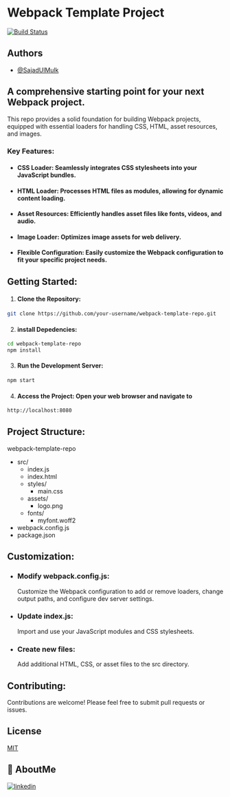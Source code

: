# Webpack Template Project
[![Build Status](https://travis-ci.org/joemccann/dillinger.svg?branch=master)](https://travis-ci.org/joemccann/dillinger)
## Authors

- [@SajadUlMulk](https://github.com/Sajad-Ul-Mulk)
## A comprehensive starting point for your next Webpack project.

This repo provides a solid foundation for building Webpack projects, equipped with essential loaders for handling CSS, HTML, asset resources, and images.

### Key Features:

*  #### CSS Loader: Seamlessly integrates CSS stylesheets into your JavaScript bundles.
*  #### HTML Loader: Processes HTML files as modules, allowing for dynamic content loading.
*  #### Asset Resources: Efficiently handles asset files like fonts, videos, and audio.
*  #### Image Loader: Optimizes image assets for web delivery.
*  #### Flexible Configuration: Easily customize the Webpack configuration to fit your specific project needs.
## Getting Started:

1. #### Clone the Repository:

```bash
git clone https://github.com/your-username/webpack-template-repo.git
```
2. #### install Depedencies:

```bash
cd webpack-template-repo
npm install
```

3. #### Run the Development Server:

```bash
npm start
```
4. #### Access the Project: Open your web browser and navigate to

```bash
http://localhost:8080 
```

## Project Structure:

webpack-template-repo

* src/
  * index.js
  * index.html
  * styles/
    * main.css
  * assets/
    * logo.png
  * fonts/
    * myfont.woff2
* webpack.config.js
* package.json


## Customization:

* ### Modify webpack.config.js:
   Customize the Webpack configuration to add or remove loaders, change output paths, and configure dev server settings.
* ### Update index.js:
  Import and use your JavaScript modules and CSS stylesheets.
* ### Create new files:
   Add additional HTML, CSS, or asset files to the src directory.

## Contributing:
Contributions are welcome! Please feel free to submit pull requests or issues.

## License

[MIT](https://choosealicense.com/licenses/mit/)

## 🔗 AboutMe

[![linkedin](https://img.shields.io/badge/linkedin-0A66C2?style=for-the-badge&logo=linkedin&logoColor=white)](https://www.linkedin.com/in/sajad-ul-mulk-89a59bba/)

